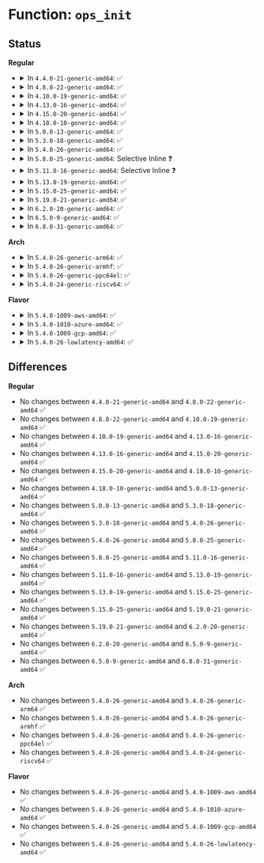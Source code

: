 # Function: <code>ops_init</code>

## Status
<b>Regular</b>
<ul>
<li>
<details>
<summary>In <code>4.4.0-21-generic-amd64</code>: ✅</summary>

```c
int ops_init(const struct pernet_operations * ops, struct net * net)
```

```json
{
  "name": "ops_init",
  "collision_type": "Unique Static",
  "inline_type": "No",
  "funcs": [
    {
      "addr": 18446744071586251904,
      "name": "ops_init",
      "external": false,
      "loc": "net/core/net_namespace.c:93",
      "file": "net/core/net_namespace.c",
      "inline": "seen, unknown",
      "caller_inline": [],
      "caller_func": [
        "net/core/net_namespace.c:setup_net"
      ]
    }
  ],
  "symbols": [
    {
      "addr": 18446744071586251904,
      "name": "ops_init",
      "section": ".text",
      "bind": "STB_LOCAL",
      "size": 287
    }
  ]
}
```
</details>
</li>
<li>
<details>
<summary>In <code>4.8.0-22-generic-amd64</code>: ✅</summary>

```c
int ops_init(const struct pernet_operations * ops, struct net * net)
```

```json
{
  "name": "ops_init",
  "collision_type": "Unique Static",
  "inline_type": "No",
  "funcs": [
    {
      "addr": 18446744071586676176,
      "name": "ops_init",
      "external": false,
      "loc": "net/core/net_namespace.c:93",
      "file": "net/core/net_namespace.c",
      "inline": "seen, unknown",
      "caller_inline": [],
      "caller_func": [
        "net/core/net_namespace.c:setup_net"
      ]
    }
  ],
  "symbols": [
    {
      "addr": 18446744071586676176,
      "name": "ops_init",
      "section": ".text",
      "bind": "STB_LOCAL",
      "size": 264
    }
  ]
}
```
</details>
</li>
<li>
<details>
<summary>In <code>4.10.0-19-generic-amd64</code>: ✅</summary>

```c
int ops_init(const struct pernet_operations * ops, struct net * net)
```

```json
{
  "name": "ops_init",
  "collision_type": "Unique Static",
  "inline_type": "No",
  "funcs": [
    {
      "addr": 18446744071586860816,
      "name": "ops_init",
      "external": false,
      "loc": "net/core/net_namespace.c:99",
      "file": "net/core/net_namespace.c",
      "inline": "seen, unknown",
      "caller_inline": [],
      "caller_func": [
        "net/core/net_namespace.c:setup_net"
      ]
    }
  ],
  "symbols": [
    {
      "addr": 18446744071586860816,
      "name": "ops_init",
      "section": ".text",
      "bind": "STB_LOCAL",
      "size": 275
    }
  ]
}
```
</details>
</li>
<li>
<details>
<summary>In <code>4.13.0-16-generic-amd64</code>: ✅</summary>

```c
int ops_init(const struct pernet_operations * ops, struct net * net)
```

```json
{
  "name": "ops_init",
  "collision_type": "Unique Static",
  "inline_type": "No",
  "funcs": [
    {
      "addr": 18446744071586984288,
      "name": "ops_init",
      "external": false,
      "loc": "net/core/net_namespace.c:102",
      "file": "net/core/net_namespace.c",
      "inline": "seen, unknown",
      "caller_inline": [],
      "caller_func": [
        "net/core/net_namespace.c:setup_net"
      ]
    }
  ],
  "symbols": [
    {
      "addr": 18446744071586984288,
      "name": "ops_init",
      "section": ".text",
      "bind": "STB_LOCAL",
      "size": 296
    }
  ]
}
```
</details>
</li>
<li>
<details>
<summary>In <code>4.15.0-20-generic-amd64</code>: ✅</summary>

```c
int ops_init(const struct pernet_operations * ops, struct net * net)
```

```json
{
  "name": "ops_init",
  "collision_type": "Unique Static",
  "inline_type": "No",
  "funcs": [
    {
      "addr": 18446744071587482800,
      "name": "ops_init",
      "external": false,
      "loc": "net/core/net_namespace.c:102",
      "file": "net/core/net_namespace.c",
      "inline": "seen, unknown",
      "caller_inline": [],
      "caller_func": [
        "net/core/net_namespace.c:setup_net"
      ]
    }
  ],
  "symbols": [
    {
      "addr": 18446744071587482800,
      "name": "ops_init",
      "section": ".text",
      "bind": "STB_LOCAL",
      "size": 299
    }
  ]
}
```
</details>
</li>
<li>
<details>
<summary>In <code>4.18.0-10-generic-amd64</code>: ✅</summary>

```c
int ops_init(const struct pernet_operations * ops, struct net * net)
```

```json
{
  "name": "ops_init",
  "collision_type": "Unique Static",
  "inline_type": "No",
  "funcs": [
    {
      "addr": 18446744071587788064,
      "name": "ops_init",
      "external": false,
      "loc": "net/core/net_namespace.c:113",
      "file": "net/core/net_namespace.c",
      "inline": "seen, unknown",
      "caller_inline": [],
      "caller_func": [
        "net/core/net_namespace.c:setup_net"
      ]
    }
  ],
  "symbols": [
    {
      "addr": 18446744071587788064,
      "name": "ops_init",
      "section": ".text",
      "bind": "STB_LOCAL",
      "size": 247
    }
  ]
}
```
</details>
</li>
<li>
<details>
<summary>In <code>5.0.0-13-generic-amd64</code>: ✅</summary>

```c
int ops_init(const struct pernet_operations * ops, struct net * net)
```

```json
{
  "name": "ops_init",
  "collision_type": "Unique Static",
  "inline_type": "No",
  "funcs": [
    {
      "addr": 18446744071587921344,
      "name": "ops_init",
      "external": false,
      "loc": "net/core/net_namespace.c:113",
      "file": "net/core/net_namespace.c",
      "inline": "seen, unknown",
      "caller_inline": [],
      "caller_func": [
        "net/core/net_namespace.c:register_pernet_operations",
        "net/core/net_namespace.c:setup_net"
      ]
    }
  ],
  "symbols": [
    {
      "addr": 18446744071587921344,
      "name": "ops_init",
      "section": ".text",
      "bind": "STB_LOCAL",
      "size": 250
    }
  ]
}
```
</details>
</li>
<li>
<details>
<summary>In <code>5.3.0-18-generic-amd64</code>: ✅</summary>

```c
int ops_init(const struct pernet_operations * ops, struct net * net)
```

```json
{
  "name": "ops_init",
  "collision_type": "Unique Static",
  "inline_type": "No",
  "funcs": [
    {
      "addr": 18446744071588228464,
      "name": "ops_init",
      "external": false,
      "loc": "net/core/net_namespace.c:121",
      "file": "net/core/net_namespace.c",
      "inline": "seen, unknown",
      "caller_inline": [],
      "caller_func": [
        "net/core/net_namespace.c:register_pernet_operations",
        "net/core/net_namespace.c:setup_net"
      ]
    }
  ],
  "symbols": [
    {
      "addr": 18446744071588228464,
      "name": "ops_init",
      "section": ".text",
      "bind": "STB_LOCAL",
      "size": 255
    }
  ]
}
```
</details>
</li>
<li>
<details>
<summary>In <code>5.4.0-26-generic-amd64</code>: ✅</summary>

```c
int ops_init(const struct pernet_operations * ops, struct net * net)
```

```json
{
  "name": "ops_init",
  "collision_type": "Unique Static",
  "inline_type": "No",
  "funcs": [
    {
      "addr": 18446744071588433104,
      "name": "ops_init",
      "external": false,
      "loc": "net/core/net_namespace.c:121",
      "file": "net/core/net_namespace.c",
      "inline": "seen, unknown",
      "caller_inline": [],
      "caller_func": [
        "net/core/net_namespace.c:register_pernet_operations",
        "net/core/net_namespace.c:setup_net"
      ]
    }
  ],
  "symbols": [
    {
      "addr": 18446744071588433104,
      "name": "ops_init",
      "section": ".text",
      "bind": "STB_LOCAL",
      "size": 255
    }
  ]
}
```
</details>
</li>
<li>
<details>
<summary>In <code>5.8.0-25-generic-amd64</code>: Selective Inline ❓</summary>

```c
int ops_init(const struct pernet_operations * ops, struct net * net)
```

```json
{
  "name": "ops_init",
  "collision_type": "Unique Static",
  "inline_type": "Selective",
  "funcs": [
    {
      "addr": 18446744071589303864,
      "name": "ops_init",
      "external": false,
      "loc": "net/core/net_namespace.c:135",
      "file": "net/core/net_namespace.c",
      "inline": "not declared, inlined",
      "caller_inline": [
        "net/core/net_namespace.c:__register_pernet_operations"
      ],
      "caller_func": [
        "net/core/net_namespace.c:setup_net"
      ]
    }
  ],
  "symbols": [
    {
      "addr": 18446744071589303072,
      "name": "ops_init",
      "section": ".text",
      "bind": "STB_LOCAL",
      "size": 154
    }
  ]
}
```
</details>
</li>
<li>
<details>
<summary>In <code>5.11.0-16-generic-amd64</code>: Selective Inline ❓</summary>

```c
int ops_init(const struct pernet_operations * ops, struct net * net)
```

```json
{
  "name": "ops_init",
  "collision_type": "Unique Static",
  "inline_type": "Selective",
  "funcs": [
    {
      "addr": 18446744071589301880,
      "name": "ops_init",
      "external": false,
      "loc": "net/core/net_namespace.c:136",
      "file": "net/core/net_namespace.c",
      "inline": "not declared, inlined",
      "caller_inline": [
        "net/core/net_namespace.c:__register_pernet_operations"
      ],
      "caller_func": [
        "net/core/net_namespace.c:setup_net"
      ]
    }
  ],
  "symbols": [
    {
      "addr": 18446744071589302592,
      "name": "ops_init",
      "section": ".text",
      "bind": "STB_LOCAL",
      "size": 154
    }
  ]
}
```
</details>
</li>
<li>
<details>
<summary>In <code>5.13.0-19-generic-amd64</code>: ✅</summary>

```c
int ops_init(const struct pernet_operations * ops, struct net * net)
```

```json
{
  "name": "ops_init",
  "collision_type": "Unique Static",
  "inline_type": "No",
  "funcs": [
    {
      "addr": 18446744071589191360,
      "name": "ops_init",
      "external": false,
      "loc": "net/core/net_namespace.c:124",
      "file": "net/core/net_namespace.c",
      "inline": "seen, unknown",
      "caller_inline": [],
      "caller_func": [
        "net/core/net_namespace.c:register_pernet_operations",
        "net/core/net_namespace.c:setup_net"
      ]
    }
  ],
  "symbols": [
    {
      "addr": 18446744071589191360,
      "name": "ops_init",
      "section": ".text",
      "bind": "STB_LOCAL",
      "size": 260
    }
  ]
}
```
</details>
</li>
<li>
<details>
<summary>In <code>5.15.0-25-generic-amd64</code>: ✅</summary>

```c
int ops_init(const struct pernet_operations * ops, struct net * net)
```

```json
{
  "name": "ops_init",
  "collision_type": "Unique Static",
  "inline_type": "No",
  "funcs": [
    {
      "addr": 18446744071589913824,
      "name": "ops_init",
      "external": false,
      "loc": "net/core/net_namespace.c:124",
      "file": "net/core/net_namespace.c",
      "inline": "seen, unknown",
      "caller_inline": [],
      "caller_func": [
        "net/core/net_namespace.c:register_pernet_operations",
        "net/core/net_namespace.c:setup_net"
      ]
    }
  ],
  "symbols": [
    {
      "addr": 18446744071589913824,
      "name": "ops_init",
      "section": ".text",
      "bind": "STB_LOCAL",
      "size": 260
    }
  ]
}
```
</details>
</li>
<li>
<details>
<summary>In <code>5.19.0-21-generic-amd64</code>: ✅</summary>

```c
int ops_init(const struct pernet_operations * ops, struct net * net)
```

```json
{
  "name": "ops_init",
  "collision_type": "Unique Static",
  "inline_type": "No",
  "funcs": [
    {
      "addr": 18446744071591445520,
      "name": "ops_init",
      "external": false,
      "loc": "net/core/net_namespace.c:118",
      "file": "net/core/net_namespace.c",
      "inline": "seen, unknown",
      "caller_inline": [],
      "caller_func": [
        "net/core/net_namespace.c:register_pernet_operations",
        "net/core/net_namespace.c:setup_net"
      ]
    }
  ],
  "symbols": [
    {
      "addr": 18446744071591445520,
      "name": "ops_init",
      "section": ".text",
      "bind": "STB_LOCAL",
      "size": 267
    }
  ]
}
```
</details>
</li>
<li>
<details>
<summary>In <code>6.2.0-20-generic-amd64</code>: ✅</summary>

```c
int ops_init(const struct pernet_operations * ops, struct net * net)
```

```json
{
  "name": "ops_init",
  "collision_type": "Unique Static",
  "inline_type": "No",
  "funcs": [
    {
      "addr": 18446744071593212912,
      "name": "ops_init",
      "external": false,
      "loc": "net/core/net_namespace.c:118",
      "file": "net/core/net_namespace.c",
      "inline": "seen, unknown",
      "caller_inline": [],
      "caller_func": [
        "net/core/net_namespace.c:register_pernet_operations",
        "net/core/net_namespace.c:setup_net"
      ]
    }
  ],
  "symbols": [
    {
      "addr": 18446744071593212912,
      "name": "ops_init",
      "section": ".text",
      "bind": "STB_LOCAL",
      "size": 211
    }
  ]
}
```
</details>
</li>
<li>
<details>
<summary>In <code>6.5.0-9-generic-amd64</code>: ✅</summary>

```c
int ops_init(const struct pernet_operations * ops, struct net * net)
```

```json
{
  "name": "ops_init",
  "collision_type": "Unique Static",
  "inline_type": "No",
  "funcs": [
    {
      "addr": 18446744071593673376,
      "name": "ops_init",
      "external": false,
      "loc": "net/core/net_namespace.c:119",
      "file": "net/core/net_namespace.c",
      "inline": "seen, unknown",
      "caller_inline": [],
      "caller_func": [
        "net/core/net_namespace.c:register_pernet_operations",
        "net/core/net_namespace.c:setup_net"
      ]
    }
  ],
  "symbols": [
    {
      "addr": 18446744071593673376,
      "name": "ops_init",
      "section": ".text",
      "bind": "STB_LOCAL",
      "size": 211
    }
  ]
}
```
</details>
</li>
<li>
<details>
<summary>In <code>6.8.0-31-generic-amd64</code>: ✅</summary>

```c
int ops_init(const struct pernet_operations * ops, struct net * net)
```

```json
{
  "name": "ops_init",
  "collision_type": "Unique Static",
  "inline_type": "No",
  "funcs": [
    {
      "addr": 18446744071594451456,
      "name": "ops_init",
      "external": false,
      "loc": "net/core/net_namespace.c:119",
      "file": "net/core/net_namespace.c",
      "inline": "seen, unknown",
      "caller_inline": [],
      "caller_func": [
        "net/core/net_namespace.c:register_pernet_operations",
        "net/core/net_namespace.c:setup_net"
      ]
    }
  ],
  "symbols": [
    {
      "addr": 18446744071594451456,
      "name": "ops_init",
      "section": ".text",
      "bind": "STB_LOCAL",
      "size": 211
    }
  ]
}
```
</details>
</li>
</ul>
<b>Arch</b>
<ul>
<li>
<details>
<summary>In <code>5.4.0-26-generic-arm64</code>: ✅</summary>

```c
int ops_init(const struct pernet_operations * ops, struct net * net)
```

```json
{
  "name": "ops_init",
  "collision_type": "Unique Static",
  "inline_type": "No",
  "funcs": [
    {
      "addr": 18446603336501954456,
      "name": "ops_init",
      "external": false,
      "loc": "net/core/net_namespace.c:121",
      "file": "net/core/net_namespace.c",
      "inline": "seen, unknown",
      "caller_inline": [],
      "caller_func": [
        "net/core/net_namespace.c:register_pernet_operations",
        "net/core/net_namespace.c:setup_net"
      ]
    }
  ],
  "symbols": [
    {
      "addr": 18446603336501954456,
      "name": "ops_init",
      "section": ".text",
      "bind": "STB_LOCAL",
      "size": 296
    }
  ]
}
```
</details>
</li>
<li>
<details>
<summary>In <code>5.4.0-26-generic-armhf</code>: ✅</summary>

```c
int ops_init(const struct pernet_operations * ops, struct net * net)
```

```json
{
  "name": "ops_init",
  "collision_type": "Unique Static",
  "inline_type": "No",
  "funcs": [
    {
      "addr": 3234712244,
      "name": "ops_init",
      "external": false,
      "loc": "net/core/net_namespace.c:121",
      "file": "net/core/net_namespace.c",
      "inline": "seen, unknown",
      "caller_inline": [],
      "caller_func": [
        "net/core/net_namespace.c:register_pernet_operations",
        "net/core/net_namespace.c:setup_net"
      ]
    }
  ],
  "symbols": [
    {
      "addr": 3234712244,
      "name": "ops_init",
      "section": ".text",
      "bind": "STB_LOCAL",
      "size": 256
    }
  ]
}
```
</details>
</li>
<li>
<details>
<summary>In <code>5.4.0-26-generic-ppc64el</code>: ✅</summary>

```c
int ops_init(const struct pernet_operations * ops, struct net * net)
```

```json
{
  "name": "ops_init",
  "collision_type": "Unique Static",
  "inline_type": "No",
  "funcs": [
    {
      "addr": 13835058055295379856,
      "name": "ops_init",
      "external": false,
      "loc": "net/core/net_namespace.c:121",
      "file": "net/core/net_namespace.c",
      "inline": "seen, unknown",
      "caller_inline": [],
      "caller_func": [
        "net/core/net_namespace.c:register_pernet_operations",
        "net/core/net_namespace.c:setup_net"
      ]
    }
  ],
  "symbols": [
    {
      "addr": 13835058055295379856,
      "name": "ops_init",
      "section": ".text",
      "bind": "STB_LOCAL",
      "size": 444
    }
  ]
}
```
</details>
</li>
<li>
<details>
<summary>In <code>5.4.0-24-generic-riscv64</code>: ✅</summary>

```c
int ops_init(const struct pernet_operations * ops, struct net * net)
```

```json
{
  "name": "ops_init",
  "collision_type": "Unique Static",
  "inline_type": "No",
  "funcs": [
    {
      "addr": 18446743936278259498,
      "name": "ops_init",
      "external": false,
      "loc": "net/core/net_namespace.c:121",
      "file": "net/core/net_namespace.c",
      "inline": "seen, unknown",
      "caller_inline": [],
      "caller_func": [
        "net/core/net_namespace.c:register_pernet_operations",
        "net/core/net_namespace.c:setup_net"
      ]
    }
  ],
  "symbols": [
    {
      "addr": 18446743936278259498,
      "name": "ops_init",
      "section": ".text",
      "bind": "STB_LOCAL",
      "size": 242
    }
  ]
}
```
</details>
</li>
</ul>
<b>Flavor</b>
<ul>
<li>
<details>
<summary>In <code>5.4.0-1009-aws-amd64</code>: ✅</summary>

```c
int ops_init(const struct pernet_operations * ops, struct net * net)
```

```json
{
  "name": "ops_init",
  "collision_type": "Unique Static",
  "inline_type": "No",
  "funcs": [
    {
      "addr": 18446744071588039888,
      "name": "ops_init",
      "external": false,
      "loc": "net/core/net_namespace.c:121",
      "file": "net/core/net_namespace.c",
      "inline": "seen, unknown",
      "caller_inline": [],
      "caller_func": [
        "net/core/net_namespace.c:register_pernet_operations",
        "net/core/net_namespace.c:setup_net"
      ]
    }
  ],
  "symbols": [
    {
      "addr": 18446744071588039888,
      "name": "ops_init",
      "section": ".text",
      "bind": "STB_LOCAL",
      "size": 255
    }
  ]
}
```
</details>
</li>
<li>
<details>
<summary>In <code>5.4.0-1010-azure-amd64</code>: ✅</summary>

```c
int ops_init(const struct pernet_operations * ops, struct net * net)
```

```json
{
  "name": "ops_init",
  "collision_type": "Unique Static",
  "inline_type": "No",
  "funcs": [
    {
      "addr": 18446744071587752976,
      "name": "ops_init",
      "external": false,
      "loc": "net/core/net_namespace.c:121",
      "file": "net/core/net_namespace.c",
      "inline": "seen, unknown",
      "caller_inline": [],
      "caller_func": [
        "net/core/net_namespace.c:register_pernet_operations",
        "net/core/net_namespace.c:setup_net"
      ]
    }
  ],
  "symbols": [
    {
      "addr": 18446744071587752976,
      "name": "ops_init",
      "section": ".text",
      "bind": "STB_LOCAL",
      "size": 255
    }
  ]
}
```
</details>
</li>
<li>
<details>
<summary>In <code>5.4.0-1009-gcp-amd64</code>: ✅</summary>

```c
int ops_init(const struct pernet_operations * ops, struct net * net)
```

```json
{
  "name": "ops_init",
  "collision_type": "Unique Static",
  "inline_type": "No",
  "funcs": [
    {
      "addr": 18446744071588371664,
      "name": "ops_init",
      "external": false,
      "loc": "net/core/net_namespace.c:121",
      "file": "net/core/net_namespace.c",
      "inline": "seen, unknown",
      "caller_inline": [],
      "caller_func": [
        "net/core/net_namespace.c:register_pernet_operations",
        "net/core/net_namespace.c:setup_net"
      ]
    }
  ],
  "symbols": [
    {
      "addr": 18446744071588371664,
      "name": "ops_init",
      "section": ".text",
      "bind": "STB_LOCAL",
      "size": 255
    }
  ]
}
```
</details>
</li>
<li>
<details>
<summary>In <code>5.4.0-26-lowlatency-amd64</code>: ✅</summary>

```c
int ops_init(const struct pernet_operations * ops, struct net * net)
```

```json
{
  "name": "ops_init",
  "collision_type": "Unique Static",
  "inline_type": "No",
  "funcs": [
    {
      "addr": 18446744071588507344,
      "name": "ops_init",
      "external": false,
      "loc": "net/core/net_namespace.c:121",
      "file": "net/core/net_namespace.c",
      "inline": "seen, unknown",
      "caller_inline": [],
      "caller_func": [
        "net/core/net_namespace.c:register_pernet_operations",
        "net/core/net_namespace.c:setup_net"
      ]
    }
  ],
  "symbols": [
    {
      "addr": 18446744071588507344,
      "name": "ops_init",
      "section": ".text",
      "bind": "STB_LOCAL",
      "size": 255
    }
  ]
}
```
</details>
</li>
</ul>

## Differences
<b>Regular</b>
<ul>
<li>
No changes between <code>4.4.0-21-generic-amd64</code> and <code>4.8.0-22-generic-amd64</code> ✅
</li>
<li>
No changes between <code>4.8.0-22-generic-amd64</code> and <code>4.10.0-19-generic-amd64</code> ✅
</li>
<li>
No changes between <code>4.10.0-19-generic-amd64</code> and <code>4.13.0-16-generic-amd64</code> ✅
</li>
<li>
No changes between <code>4.13.0-16-generic-amd64</code> and <code>4.15.0-20-generic-amd64</code> ✅
</li>
<li>
No changes between <code>4.15.0-20-generic-amd64</code> and <code>4.18.0-10-generic-amd64</code> ✅
</li>
<li>
No changes between <code>4.18.0-10-generic-amd64</code> and <code>5.0.0-13-generic-amd64</code> ✅
</li>
<li>
No changes between <code>5.0.0-13-generic-amd64</code> and <code>5.3.0-18-generic-amd64</code> ✅
</li>
<li>
No changes between <code>5.3.0-18-generic-amd64</code> and <code>5.4.0-26-generic-amd64</code> ✅
</li>
<li>
No changes between <code>5.4.0-26-generic-amd64</code> and <code>5.8.0-25-generic-amd64</code> ✅
</li>
<li>
No changes between <code>5.8.0-25-generic-amd64</code> and <code>5.11.0-16-generic-amd64</code> ✅
</li>
<li>
No changes between <code>5.11.0-16-generic-amd64</code> and <code>5.13.0-19-generic-amd64</code> ✅
</li>
<li>
No changes between <code>5.13.0-19-generic-amd64</code> and <code>5.15.0-25-generic-amd64</code> ✅
</li>
<li>
No changes between <code>5.15.0-25-generic-amd64</code> and <code>5.19.0-21-generic-amd64</code> ✅
</li>
<li>
No changes between <code>5.19.0-21-generic-amd64</code> and <code>6.2.0-20-generic-amd64</code> ✅
</li>
<li>
No changes between <code>6.2.0-20-generic-amd64</code> and <code>6.5.0-9-generic-amd64</code> ✅
</li>
<li>
No changes between <code>6.5.0-9-generic-amd64</code> and <code>6.8.0-31-generic-amd64</code> ✅
</li>
</ul>
<b>Arch</b>
<ul>
<li>
No changes between <code>5.4.0-26-generic-amd64</code> and <code>5.4.0-26-generic-arm64</code> ✅
</li>
<li>
No changes between <code>5.4.0-26-generic-amd64</code> and <code>5.4.0-26-generic-armhf</code> ✅
</li>
<li>
No changes between <code>5.4.0-26-generic-amd64</code> and <code>5.4.0-26-generic-ppc64el</code> ✅
</li>
<li>
No changes between <code>5.4.0-26-generic-amd64</code> and <code>5.4.0-24-generic-riscv64</code> ✅
</li>
</ul>
<b>Flavor</b>
<ul>
<li>
No changes between <code>5.4.0-26-generic-amd64</code> and <code>5.4.0-1009-aws-amd64</code> ✅
</li>
<li>
No changes between <code>5.4.0-26-generic-amd64</code> and <code>5.4.0-1010-azure-amd64</code> ✅
</li>
<li>
No changes between <code>5.4.0-26-generic-amd64</code> and <code>5.4.0-1009-gcp-amd64</code> ✅
</li>
<li>
No changes between <code>5.4.0-26-generic-amd64</code> and <code>5.4.0-26-lowlatency-amd64</code> ✅
</li>
</ul>
